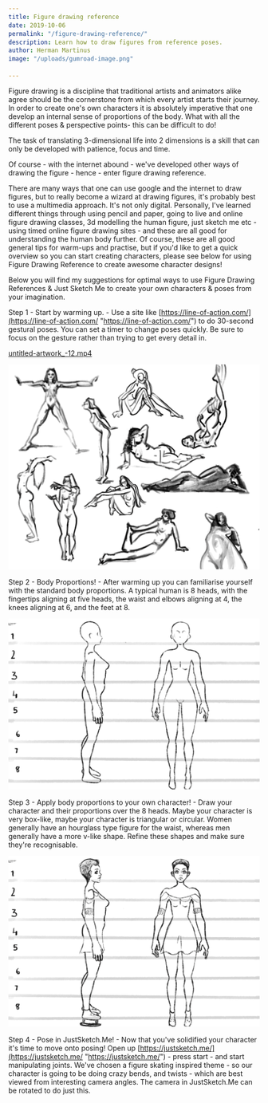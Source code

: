 ```yaml
---
title: Figure drawing reference
date: 2019-10-06
permalink: "/figure-drawing-reference/"
description: Learn how to draw figures from reference poses.
author: Herman Martinus
image: "/uploads/gumroad-image.png"

---
```

Figure drawing is a discipline that traditional artists and animators alike agree should be the cornerstone from which every artist starts their journey. In order to create one's own characters it is absolutely imperative that one develop an internal sense of proportions of the body. What with all the different poses & perspective points- this can be difficult to do!

The task of translating 3-dimensional life into 2 dimensions is a skill that can only be developed with patience, focus and time.

Of course - with the internet abound - we've developed other ways of drawing the figure - hence - enter figure drawing reference.

There are many ways that one can use google and the internet to draw figures, but to really become a wizard at drawing figures, it's probably best to use a multimedia approach. It's not only digital. Personally, I've learned different things through using pencil and paper, going to live and online figure drawing classes, 3d modelling the human figure, just sketch me etc - using timed online figure drawing sites - and these are all good for understanding the human body further. Of course, these are all good general tips for warm-ups and practise, but if you'd like to get a quick overview so you can start creating characters, please see below for using Figure Drawing Reference to create awesome character designs!

Below you will find my suggestions for optimal ways to use Figure Drawing References & Just Sketch Me to create your own characters & poses from your imagination.

Step 1 - Start by warming up. - Use a site like [https://line-of-action.com/](https://line-of-action.com/ "https://line-of-action.com/") to do 30-second gestural poses. You can set a timer to change poses quickly. Be sure to focus on the gesture rather than trying to get every detail in.

[untitled-artwork_-12.mp4](/uploads/untitled-artwork_-12.mp4 "untitled-artwork_-12.mp4")

![](/uploads/untitled-artwork_-48.png)

Step 2 - Body Proportions! - After warming up you can familiarise yourself with the standard body proportions. A typical human is 8 heads, with the fingertips aligning at five heads, the waist and elbows aligning at 4, the knees aligning at 6, and the feet at 8.

![](/uploads/untitled-artwork_-51.png)

Step 3 - Apply body proportions to your own character! - Draw your character and their proportions over the 8 heads. Maybe your character is very box-like, maybe your character is triangular or circular. Women generally have an hourglass type figure for the waist, whereas men generally have a more v-like shape. Refine these shapes and make sure they're recognisable.

![](/uploads/untitled-artwork_-53.png)

Step 4 - Pose in JustSketch.Me! - Now that you've solidified your character it's time to move onto posing! Open up [https://justsketch.me/](https://justsketch.me/ "https://justsketch.me/") - press start - and start manipulating joints. We've chosen a figure skating inspired theme - so our character is going to be doing crazy bends, and twists - which are best viewed from interesting camera angles. The camera in JustSketch.Me can be rotated to do just this.